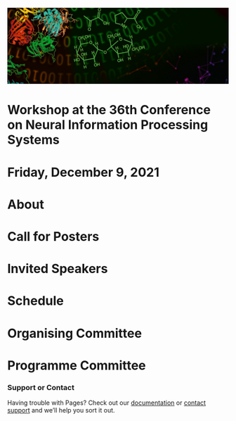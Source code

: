 ![multiomics](MicrosoftTeams-image.png)
# Workshop at the 36th Conference on Neural Information Processing Systems
# Friday, December 9, 2021

# About

# Call for Posters


# Invited Speakers

# Schedule

# Organising Committee

# Programme Committee

### Support or Contact

Having trouble with Pages? Check out our [documentation](https://docs.github.com/categories/github-pages-basics/) or [contact support](https://support.github.com/contact) and we’ll help you sort it out.
